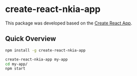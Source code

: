 # create-react-nkia-app

This package was developed based on the [Create React App](https://github.com/facebookincubator/create-react-app).

## Quick Overview

```sh
npm install -g create-react-nkia-app

create-react-nkia-app my-app
cd my-app/
npm start
```